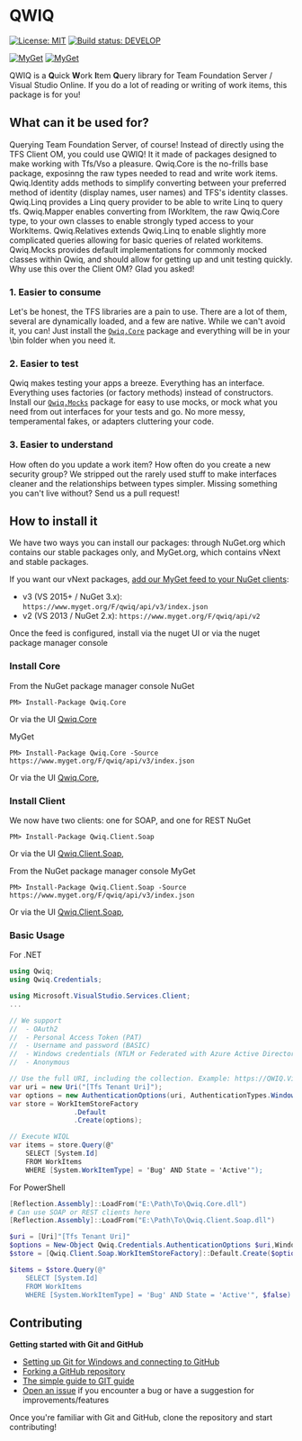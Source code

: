  QWIQ
=======

[![License: MIT](https://img.shields.io/badge/License-MIT-yellow.svg)](https://github.com/LeCantaloop/Qwiq/blob/master/LICENSE) [![Build status: DEVELOP](https://ci.appveyor.com/api/projects/status/jfi0nejktfny3dkf/branch/develop?svg=true)](https://ci.appveyor.com/project/LeCantaloop/microsoft-qwiq/branch/develop)

[![MyGet](https://img.shields.io/myget/qwiq/v/Qwiq.Core.svg)](https://myget.org/feed/qwiq/package/nuget/Qwiq.Core) [![MyGet](https://img.shields.io/myget/qwiq/vpre/Qwiq.Core.svg)](https://myget.org/feed/qwiq/package/nuget/Qwiq.Core)

QWIQ is a **Q**uick **W**ork **I**tem **Q**uery library for Team Foundation Server / Visual Studio Online. If you do a lot of reading or writing of work items, this package is for you! 

## What can it be used for?
Querying Team Foundation Server, of course! Instead of directly using the TFS Client OM, you could use QWIQ! It it made of packages designed to make working with Tfs/Vso a pleasure. Qwiq.Core is the no-frills base package, exposinng the raw types needed to read and write work items. Qwiq.Identity adds methods to simplify converting between your preferred method of identity (display names, user names) and TFS's identity classes. Qwiq.Linq provides a Linq query provider to be able to write Linq to query tfs. Qwiq.Mapper enables converting from IWorkItem, the raw Qwiq.Core type, to your own classes to enable strongly typed access to your WorkItems. Qwiq.Relatives extends Qwiq.Linq to enable slightly more complicated queries allowing for basic queries of related workitems. Qwiq.Mocks provides default implementations for commonly mocked classes within Qwiq, and should allow for getting up and unit testing quickly. Why use this over the Client OM? Glad you asked!

### 1. Easier to consume
Let's be honest, the TFS libraries are a pain to use. There are a lot of them, several are dynamically loaded, and a few are native. While we can't avoid it, you can! Just install the [`Qwiq.Core`](https://www.nuget.org/packages/Qwiq.Core/) package and everything will be in your \bin folder when you need it.

### 2. Easier to test
Qwiq makes testing your apps a breeze. Everything has an interface. Everything uses factories (or factory methods) instead of constructors. Install our [`Qwiq.Mocks`](https://www.nuget.org/packages/Qwiq.Mocks/) package for easy to use mocks, or mock what you need from out interfaces for your tests and go. No more messy, temperamental fakes, or adapters cluttering your code.

### 3. Easier to understand
How often do you update a work item? How often do you create a new security group? We stripped out the rarely used stuff to make interfaces cleaner and the relationships between types simpler. Missing something you can't live without? Send us a pull request!

## How to install it
We have two ways you can install our packages: through NuGet.org which contains our stable packages only, and MyGet.org, which contains vNext and stable packages.


If you want our vNext packages, [add our MyGet feed to your NuGet clients](https://docs.nuget.org/ndocs/tools/package-manager-ui#package-sources):

 - v3 (VS 2015+ / NuGet 3.x): `https://www.myget.org/F/qwiq/api/v3/index.json`
 - v2 (VS 2013 / NuGet 2.x): `https://www.myget.org/F/qwiq/api/v2`

Once the feed is configured, install via the nuget UI or via the nuget package manager console

### Install Core
From the NuGet package manager console
NuGet
```
PM> Install-Package Qwiq.Core
```
Or via the UI [Qwiq.Core](https://www.nuget.org/packages/Qwiq.Core/)

MyGet
```
PM> Install-Package Qwiq.Core -Source https://www.myget.org/F/qwiq/api/v3/index.json
```
Or via the UI [Qwiq.Core](https://www.myget.org/feed/qwiq/package/nuget/Qwiq.Core),


### Install Client
We now have two clients: one for SOAP, and one for REST
NuGet
```
PM> Install-Package Qwiq.Client.Soap
```
Or via the UI [Qwiq.Client.Soap](https://www.nuget.org/packages/Qwiq.Client.Soap/),


From the NuGet package manager console
MyGet
```
PM> Install-Package Qwiq.Client.Soap -Source https://www.myget.org/F/qwiq/api/v3/index.json
```
Or via the UI [Qwiq.Client.Soap](https://www.myget.org/feed/qwiq/package/nuget/Qwiq.Client.Soap),

### Basic Usage
For .NET

```csharp
using Qwiq;
using Qwiq.Credentials;

using Microsoft.VisualStudio.Services.Client;
...

// We support
//  - OAuth2
//  - Personal Access Token (PAT)
//  - Username and password (BASIC)
//  - Windows credentials (NTLM or Federated with Azure Active Directory)
//  - Anonymous

// Use the full URI, including the collection. Example: https://QWIQ.VisualStudio.com/DefaultCollection
var uri = new Uri("[Tfs Tenant Uri]");
var options = new AuthenticationOptions(uri, AuthenticationTypes.Windows);
var store = WorkItemStoreFactory
                .Default
                .Create(options);

// Execute WIQL
var items = store.Query(@"
    SELECT [System.Id] 
    FROM WorkItems 
    WHERE [System.WorkItemType] = 'Bug' AND State = 'Active'");
```

For PowerShell

```powershell
[Reflection.Assembly]::LoadFrom("E:\Path\To\Qwiq.Core.dll")
# Can use SOAP or REST clients here
[Reflection.Assembly]::LoadFrom("E:\Path\To\Qwiq.Client.Soap.dll")

$uri = [Uri]"[Tfs Tenant Uri]"
$options = New-Object Qwiq.Credentials.AuthenticationOptions $uri,Windows
$store = [Qwiq.Client.Soap.WorkItemStoreFactory]::Default.Create($options)

$items = $store.Query(@"
    SELECT [System.Id] 
    FROM WorkItems 
    WHERE [System.WorkItemType] = 'Bug' AND State = 'Active'", $false)
```

## Contributing
**Getting started with Git and GitHub**

 * [Setting up Git for Windows and connecting to GitHub](http://help.github.com/win-set-up-git/)
 * [Forking a GitHub repository](http://help.github.com/fork-a-repo/)
 * [The simple guide to GIT guide](http://rogerdudler.github.com/git-guide/)
 * [Open an issue](https://github.com/MicrosoftEdge/Microsoft.Qwiq/issues) if you encounter a bug or have a suggestion for improvements/features


Once you're familiar with Git and GitHub, clone the repository and start contributing!

